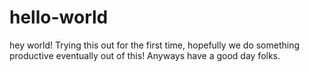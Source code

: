 # hello-world
hey world!
Trying this out for the first time, hopefully we do something productive eventually out of this! Anyways have a good day folks.
